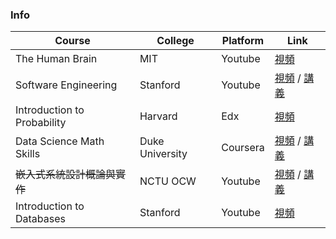 ### Info

| Course | College | Platform | Link |  
| --- | --- | --- | --- | 
| The Human Brain | MIT | Youtube | [視頻](https://www.youtube.com/playlist?list=PLyGKBDfnk-iAQx4Kw9JeVqspbg77sfAK0) | 
| Software Engineering | Stanford | Youtube | [視頻](https://www.youtube.com/playlist?list=PL3BD1325B3C4F50BE) / [講義](https://see.stanford.edu/Course/CS106A) | 
| Introduction to Probability | Harvard | Edx | [視頻](https://courses.edx.org/courses/course-v1:HarvardX+STAT110x+2T2017/course/) |
| Data Science Math Skills | Duke University | Coursera | [視頻](https://www.coursera.org/learn/datasciencemathskills/home/info) / [講義](https://www.coursera.org/learn/datasciencemathskills/resources/6C6Jc) | 
| <del>嵌入式系統設計概論與實作</del> | NCTU OCW | Youtube | [視頻](https://www.youtube.com/playlist?list=PLj6E8qlqmkFsMfCCZ1_UmYpj7Vl7tPU5u) / [講義](http://ocw.nctu.edu.tw/course_detail.php?bgid=9&gid=0&nid=246) |
| Introduction to Databases | Stanford | Youtube | [視頻](https://www.youtube.com/playlist?list=PLroEs25KGvwzmvIxYHRhoGTz9w8LeXek0) |